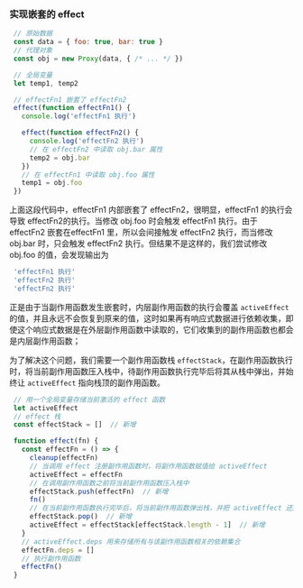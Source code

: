 ### 实现嵌套的 effect
```js
 // 原始数据
 const data = { foo: true, bar: true }
 // 代理对象
 const obj = new Proxy(data, { /* ... */ })

 // 全局变量
 let temp1, temp2

 // effectFn1 嵌套了 effectFn2
 effect(function effectFn1() {
   console.log('effectFn1 执行')

   effect(function effectFn2() {
     console.log('effectFn2 执行')
     // 在 effectFn2 中读取 obj.bar 属性
     temp2 = obj.bar
   })
   // 在 effectFn1 中读取 obj.foo 属性
   temp1 = obj.foo
 })
```
上面这段代码中，effectFn1 内部嵌套了 effectFn2，很明显，effectFn1 的执行会导致 effectFn2的执行。当修改 obj.foo 时会触发 effectFn1 执行。由于 effectFn2 嵌套在effectFn1 里，所以会间接触发 effectFn2 执行，而当修改 obj.bar 时，只会触发 effectFn2 执行。但结果不是这样的，我们尝试修改 obj.foo 的值，会发现输出为

```js
 'effectFn1 执行'
 'effectFn2 执行'
 'effectFn2 执行'
```
正是由于当副作用函数发生嵌套时，内层副作用函数的执行会覆盖 `activeEffect` 的值，并且永远不会恢复到原来的值，这时如果再有响应式数据进行依赖收集，即使这个响应式数据是在外层副作用函数中读取的，它们收集到的副作用函数也都会是内层副作用函数；

为了解决这个问题，我们需要一个副作用函数栈 `effectStack`，在副作用函数执行时，将当前副作用函数压入栈中，待副作用函数执行完毕后将其从栈中弹出，并始终让 `activeEffect` 指向栈顶的副作用函数。

```js
 // 用一个全局变量存储当前激活的 effect 函数
 let activeEffect
 // effect 栈
 const effectStack = []  // 新增

 function effect(fn) {
   const effectFn = () => {
     cleanup(effectFn)
     // 当调用 effect 注册副作用函数时，将副作用函数赋值给 activeEffect
     activeEffect = effectFn
     // 在调用副作用函数之前将当前副作用函数压入栈中
     effectStack.push(effectFn)  // 新增
     fn()
     // 在当前副作用函数执行完毕后，将当前副作用函数弹出栈，并把 activeEffect 还原为之前的值
     effectStack.pop()  // 新增
     activeEffect = effectStack[effectStack.length - 1]  // 新增
   }
   // activeEffect.deps 用来存储所有与该副作用函数相关的依赖集合
   effectFn.deps = []
   // 执行副作用函数
   effectFn()
 }
```